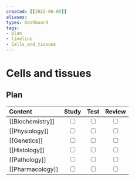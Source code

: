 ```yaml
---
created: [[2022-06-05]]
aliases: 
types: Dashboard
tags: 
- plan
- timeline
- Cells_and_tissues
---
```

# Cells and tissues
## Plan
| Content          |           Study           |           Test            |          Review           |
|:---------------- |:-------------------------:|:-------------------------:|:-------------------------:|
| [[Biochemistry]] | <input type="checkbox" /> | <input type="checkbox" /> | <input type="checkbox" /> |
| [[Physiology]]| <input type="checkbox" /> | <input type="checkbox" /> | <input type="checkbox" /> |
| [[Genetics]]         | <input type="checkbox" /> | <input type="checkbox" /> | <input type="checkbox" /> |
| [[Histology]]        | <input type="checkbox" /> | <input type="checkbox" /> | <input type="checkbox" /> |
| [[Pathology]]        | <input type="checkbox" /> | <input type="checkbox" /> | <input type="checkbox" /> |
| [[Pharmacology]]     | <input type="checkbox" /> | <input type="checkbox" /> | <input type="checkbox" /> |


